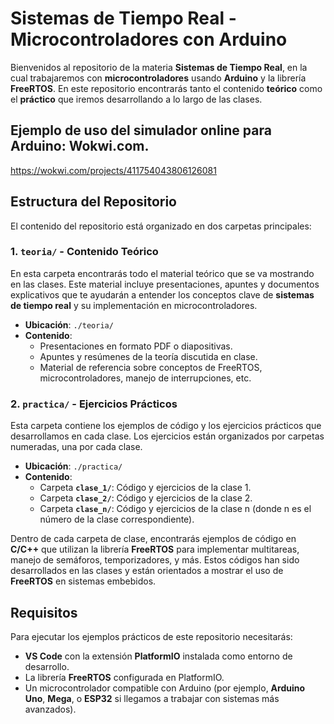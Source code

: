 # Sistemas de Tiempo Real - Microcontroladores con Arduino

Bienvenidos al repositorio de la materia **Sistemas de Tiempo Real**, en la cual trabajaremos con **microcontroladores** usando **Arduino** y la librería **FreeRTOS**. En este repositorio encontrarás tanto el contenido **teórico** como el **práctico** que iremos desarrollando a lo largo de las clases.

## Ejemplo de uso del simulador online para Arduino: Wokwi.com.
https://wokwi.com/projects/411754043806126081

## Estructura del Repositorio

El contenido del repositorio está organizado en dos carpetas principales:

### 1. `teoria/` - Contenido Teórico
En esta carpeta encontrarás todo el material teórico que se va mostrando en las clases. Este material incluye presentaciones, apuntes y documentos explicativos que te ayudarán a entender los conceptos clave de **sistemas de tiempo real** y su implementación en microcontroladores.

- **Ubicación**: `./teoria/`
- **Contenido**:
  - Presentaciones en formato PDF o diapositivas.
  - Apuntes y resúmenes de la teoría discutida en clase.
  - Material de referencia sobre conceptos de FreeRTOS, microcontroladores, manejo de interrupciones, etc.

### 2. `practica/` - Ejercicios Prácticos
Esta carpeta contiene los ejemplos de código y los ejercicios prácticos que desarrollamos en cada clase. Los ejercicios están organizados por carpetas numeradas, una por cada clase.

- **Ubicación**: `./practica/`
- **Contenido**:
  - Carpeta **`clase_1/`**: Código y ejercicios de la clase 1.
  - Carpeta **`clase_2/`**: Código y ejercicios de la clase 2.
  - Carpeta **`clase_n/`**: Código y ejercicios de la clase n (donde n es el número de la clase correspondiente).

Dentro de cada carpeta de clase, encontrarás ejemplos de código en **C/C++** que utilizan la librería **FreeRTOS** para implementar multitareas, manejo de semáforos, temporizadores, y más. Estos códigos han sido desarrollados en las clases y están orientados a mostrar el uso de **FreeRTOS** en sistemas embebidos.

## Requisitos

Para ejecutar los ejemplos prácticos de este repositorio necesitarás:
- **VS Code** con la extensión **PlatformIO** instalada como entorno de desarrollo.
- La librería **FreeRTOS** configurada en PlatformIO.
- Un microcontrolador compatible con Arduino (por ejemplo, **Arduino Uno**, **Mega**, o **ESP32** si llegamos a trabajar con sistemas más avanzados).
